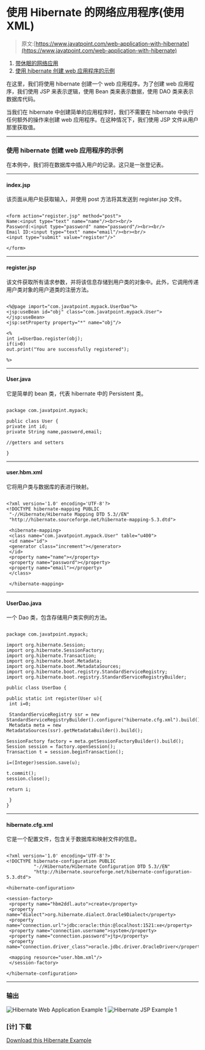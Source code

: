 # 使用 Hibernate 的网络应用程序(使用 XML)

> 原文:[https://www.javatpoint.com/web-application-with-hibernate](https://www.javatpoint.com/web-application-with-hibernate)

1.  [带休眠的网络应用](#)
2.  [使用 hibernate 创建 web 应用程序的示例](#ex)

在这里，我们将使用 hibernate 创建一个 web 应用程序。为了创建 web 应用程序，我们使用 JSP 来表示逻辑，使用 Bean 类来表示数据，使用 DAO 类来表示数据库代码。

当我们在 hibernate 中创建简单的应用程序时，我们不需要在 hibernate 中执行任何额外的操作来创建 web 应用程序。在这种情况下，我们使用 JSP 文件从用户那里获取值。

* * *

### 使用 hibernate 创建 web 应用程序的示例

在本例中，我们将在数据库中插入用户的记录。这只是一张登记表。

* * *

#### index.jsp

该页面从用户处获取输入，并使用 post 方法将其发送到 register.jsp 文件。

```

<form action="register.jsp" method="post">
Name:<input type="text" name="name"/><br><br/>
Password:<input type="password" name="password"/><br><br/>
Email ID:<input type="text" name="email"/><br><br/>
<input type="submit" value="register"/>"

</form>

```

* * *

#### register.jsp

该文件获取所有请求参数，并将该信息存储到用户类的对象中。此外，它调用传递用户类对象的用户道类的注册方法。

```

<%@page import="com.javatpoint.mypack.UserDao"%>
<jsp:useBean id="obj" class="com.javatpoint.mypack.User">
</jsp:useBean>
<jsp:setProperty property="*" name="obj"/>

<%
int i=UserDao.register(obj);
if(i>0)
out.print("You are successfully registered");

%>

```

* * *

#### User.java

它是简单的 bean 类，代表 hibernate 中的 Persistent 类。

```

package com.javatpoint.mypack;

public class User {
private int id;
private String name,password,email;

//getters and setters

}

```

* * *

#### user.hbm.xml

它将用户类与数据库的表进行映射。

```

<?xml version='1.0' encoding='UTF-8'?>
<!DOCTYPE hibernate-mapping PUBLIC
 "-//Hibernate/Hibernate Mapping DTD 5.3//EN"
 "http://hibernate.sourceforge.net/hibernate-mapping-5.3.dtd">

 <hibernate-mapping>
 <class name="com.javatpoint.mypack.User" table="u400">
 <id name="id">
 <generator class="increment"></generator>
 </id>
 <property name="name"></property>
 <property name="password"></property>
 <property name="email"></property>
 </class>

 </hibernate-mapping>

```

* * *

#### UserDao.java

一个 Dao 类，包含存储用户类实例的方法。

```

package com.javatpoint.mypack;  

import org.hibernate.Session;
import org.hibernate.SessionFactory;
import org.hibernate.Transaction;
import org.hibernate.boot.Metadata;
import org.hibernate.boot.MetadataSources;
import org.hibernate.boot.registry.StandardServiceRegistry;
import org.hibernate.boot.registry.StandardServiceRegistryBuilder;

public class UserDao {  

public static int register(User u){  
 int i=0;  

 StandardServiceRegistry ssr = new StandardServiceRegistryBuilder().configure("hibernate.cfg.xml").build();
 Metadata meta = new MetadataSources(ssr).getMetadataBuilder().build();

SessionFactory factory = meta.getSessionFactoryBuilder().build();
Session session = factory.openSession();
Transaction t = session.beginTransaction(); 

i=(Integer)session.save(u);  

t.commit();  
session.close();  

return i;  

 }  
}  

```

* * *

#### hibernate.cfg.xml

它是一个配置文件，包含关于数据库和映射文件的信息。

```

<?xml version='1.0' encoding='UTF-8'?>
<!DOCTYPE hibernate-configuration PUBLIC
          "-//Hibernate/Hibernate Configuration DTD 5.3//EN"
          "http://hibernate.sourceforge.net/hibernate-configuration-5.3.dtd">

<hibernate-configuration>

<session-factory>
 <property name="hbm2ddl.auto">create</property>
 <property name="dialect">org.hibernate.dialect.Oracle9Dialect</property>
 <property name="connection.url">jdbc:oracle:thin:@localhost:1521:xe</property>
 <property name="connection.username">system</property>
 <property name="connection.password">jtp</property>
 <property name="connection.driver_class">oracle.jdbc.driver.OracleDriver</property>

 <mapping resource="user.hbm.xml"/>
 </session-factory>

</hibernate-configuration>

```

* * *

### 输出

![Hibernate Web Application Example 1](../Images/0bb4a123a01b1005980ce99a4d5153a9.png) ![Hibernate JSP Example 1](../Images/fb01ffc578c407ff9b756724bcbe23d4.png)

### [计] 下载

[Download this Hibernate Example](src/hb/register.zip)